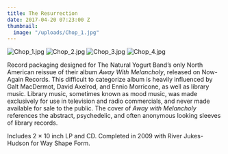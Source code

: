 ```yaml
---
title: The Resurrection
date: 2017-04-20 07:23:00 Z
thumbnail:
  image: "/uploads/Chop_1.jpg"
---
```


![Chop_1.jpg](/uploads/Chop_1.jpg)
![Chop_2.jpg](/uploads/Chop_2.jpg)
![Chop_3.jpg](/uploads/Chop_3.jpg)
![Chop_4.jpg](/uploads/Chop_4.jpg)

Record packaging designed for The Natural Yogurt Band’s only North American reissue of their album *Away With Melancholy*, released on Now-Again Records. This difficult to categorize album is heavily influenced by Galt MacDermot, David Axelrod, and Ennio Morricone, as well as library music. Library music, sometimes known as mood music, was made exclusively for use in television and radio commercials, and never made available for sale to the public. The cover of *Away with Melancholy* references the abstract, psychedelic, and often anonymous looking sleeves of library records.

Includes 2 × 10 inch LP and CD. Completed in 2009 with River Jukes-Hudson for Way Shape Form.